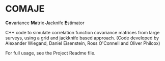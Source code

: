 # COMAJE
**Co**variance **Ma**trix **J**acknife **E**stimator

C++ code to simulate correlation function covariance matrices from large surveys, using a grid and jackknife based approach. (Code developed by Alexander Wiegand, Daniel Eisenstein, Ross O'Connell and Oliver Philcox)

For full usage, see the Project Readme file.

